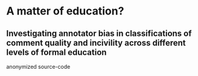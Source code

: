 # A matter of education?
## Investigating annotator bias in classifications of comment quality and incivility across different levels of formal education

anonymized source-code 
